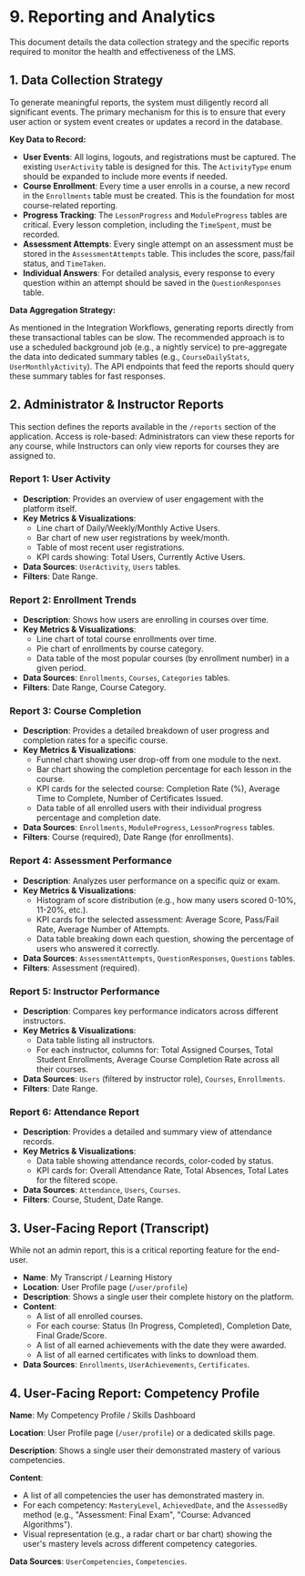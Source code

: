 # 9. Reporting and Analytics

This document details the data collection strategy and the specific reports required to monitor the health and effectiveness of the LMS.

## 1. Data Collection Strategy

To generate meaningful reports, the system must diligently record all significant events. The primary mechanism for this is to ensure that every user action or system event creates or updates a record in the database.

**Key Data to Record:**

-   **User Events**: All logins, logouts, and registrations must be captured. The existing `UserActivity` table is designed for this. The `ActivityType` enum should be expanded to include more events if needed.
-   **Course Enrollment**: Every time a user enrolls in a course, a new record in the `Enrollments` table must be created. This is the foundation for most course-related reporting.
-   **Progress Tracking**: The `LessonProgress` and `ModuleProgress` tables are critical. Every lesson completion, including the `TimeSpent`, must be recorded.
-   **Assessment Attempts**: Every single attempt on an assessment must be stored in the `AssessmentAttempts` table. This includes the score, pass/fail status, and `TimeTaken`.
-   **Individual Answers**: For detailed analysis, every response to every question within an attempt should be saved in the `QuestionResponses` table.

**Data Aggregation Strategy:**

As mentioned in the Integration Workflows, generating reports directly from these transactional tables can be slow. The recommended approach is to use a scheduled background job (e.g., a nightly service) to pre-aggregate the data into dedicated summary tables (e.g., `CourseDailyStats`, `UserMonthlyActivity`). The API endpoints that feed the reports should query these summary tables for fast responses.

## 2. Administrator & Instructor Reports

This section defines the reports available in the `/reports` section of the application. Access is role-based: Administrators can view these reports for any course, while Instructors can only view reports for courses they are assigned to.

### Report 1: User Activity

-   **Description**: Provides an overview of user engagement with the platform itself.
-   **Key Metrics & Visualizations**:
    -   Line chart of Daily/Weekly/Monthly Active Users.
    -   Bar chart of new user registrations by week/month.
    -   Table of most recent user registrations.
    -   KPI cards showing: Total Users, Currently Active Users.
-   **Data Sources**: `UserActivity`, `Users` tables.
-   **Filters**: Date Range.

### Report 2: Enrollment Trends

-   **Description**: Shows how users are enrolling in courses over time.
-   **Key Metrics & Visualizations**:
    -   Line chart of total course enrollments over time.
    -   Pie chart of enrollments by course category.
    -   Data table of the most popular courses (by enrollment number) in a given period.
-   **Data Sources**: `Enrollments`, `Courses`, `Categories` tables.
-   **Filters**: Date Range, Course Category.

### Report 3: Course Completion

-   **Description**: Provides a detailed breakdown of user progress and completion rates for a specific course.
-   **Key Metrics & Visualizations**:
    -   Funnel chart showing user drop-off from one module to the next.
    -   Bar chart showing the completion percentage for each lesson in the course.
    -   KPI cards for the selected course: Completion Rate (%), Average Time to Complete, Number of Certificates Issued.
    -   Data table of all enrolled users with their individual progress percentage and completion date.
-   **Data Sources**: `Enrollments`, `ModuleProgress`, `LessonProgress` tables.
-   **Filters**: Course (required), Date Range (for enrollments).

### Report 4: Assessment Performance

-   **Description**: Analyzes user performance on a specific quiz or exam.
-   **Key Metrics & Visualizations**:
    -   Histogram of score distribution (e.g., how many users scored 0-10%, 11-20%, etc.).
    -   KPI cards for the selected assessment: Average Score, Pass/Fail Rate, Average Number of Attempts.
    -   Data table breaking down each question, showing the percentage of users who answered it correctly.
-   **Data Sources**: `AssessmentAttempts`, `QuestionResponses`, `Questions` tables.
-   **Filters**: Assessment (required).

### Report 5: Instructor Performance

-   **Description**: Compares key performance indicators across different instructors.
-   **Key Metrics & Visualizations**:
    -   Data table listing all instructors.
    -   For each instructor, columns for: Total Assigned Courses, Total Student Enrollments, Average Course Completion Rate across all their courses.
-   **Data Sources**: `Users` (filtered by instructor role), `Courses`, `Enrollments`.
-   **Filters**: Date Range.

### Report 6: Attendance Report

-   **Description**: Provides a detailed and summary view of attendance records.
-   **Key Metrics & Visualizations**:
    -   Data table showing attendance records, color-coded by status.
    -   KPI cards for: Overall Attendance Rate, Total Absences, Total Lates for the filtered scope.
-   **Data Sources**: `Attendance`, `Users`, `Courses`.
-   **Filters**: Course, Student, Date Range.

## 3. User-Facing Report (Transcript)

While not an admin report, this is a critical reporting feature for the end-user.

-   **Name**: My Transcript / Learning History
-   **Location**: User Profile page (`/user/profile`)
-   **Description**: Shows a single user their complete history on the platform.
-   **Content**:
    -   A list of all enrolled courses.
    -   For each course: Status (In Progress, Completed), Completion Date, Final Grade/Score.
    -   A list of all earned achievements with the date they were awarded.
    -   A list of all earned certificates with links to download them.
-   **Data Sources**: `Enrollments`, `UserAchievements`, `Certificates`.

## 4. User-Facing Report: Competency Profile

**Name**: My Competency Profile / Skills Dashboard

**Location**: User Profile page (`/user/profile`) or a dedicated skills page.

**Description**: Shows a single user their demonstrated mastery of various competencies.

**Content**:

-   A list of all competencies the user has demonstrated mastery in.
-   For each competency: `MasteryLevel`, `AchievedDate`, and the `AssessedBy` method (e.g., "Assessment: Final Exam", "Course: Advanced Algorithms").
-   Visual representation (e.g., a radar chart or bar chart) showing the user's mastery levels across different competency categories.

**Data Sources**: `UserCompetencies`, `Competencies`.
